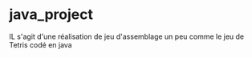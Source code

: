 # java_project
IL s'agit d'une réalisation de jeu d'assemblage un peu comme le jeu de Tetris codé en java 
